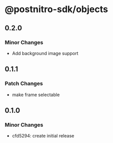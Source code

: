 # @postnitro-sdk/objects

## 0.2.0

### Minor Changes

- Add background image support

## 0.1.1

### Patch Changes

- make frame selectable

## 0.1.0

### Minor Changes

- cfd5294: create initial release
